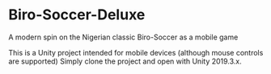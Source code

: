# Biro-Soccer-Deluxe
A modern spin on the Nigerian classic Biro-Soccer as a mobile game 

This is a Unity project intended for mobile devices (although mouse controls are supported)
Simply clone the project and open with Unity 2019.3.x.
